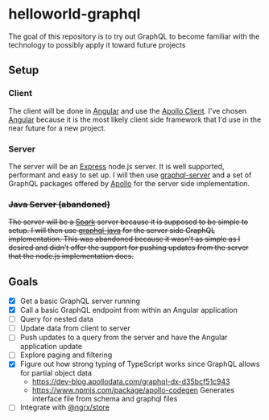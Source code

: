 # helloworld-graphql
The goal of this repository is to try out GraphQL to become familiar with the technology to possibly apply it toward future projects

## Setup
### Client
The client will be done in [Angular](https://angular.io/) and use the [Apollo Client](http://dev.apollodata.com/). I've chosen [Angular](https://angular.io/) because it is the most likely client side framework that I'd use in the near future for a new project.

### Server
The server will be an [Express](http://expressjs.com/) node.js server. It is well supported, performant and easy to set up. I will then use [graphql-server](http://graphql.org/code/#graphql-server-http-dev-apollodata-com-tools-graphql-server-index-html-github-https-github-com-apollostack-graphql-server-npm-https-www-npmjs-com-package-graphql-server) and a set of GraphQL packages offered by [Apollo](http://dev.apollodata.com/tools/graphql-server/index.html) for the server side implementation.

### ~~Java Server (abandoned)~~
~~The server will be a [Spark](http://sparkjava.com/) server because it is supposed to be simple to setup. I will then use [graphql-java](https://github.com/graphql-java) for the server side GraphQL implementation.
This was abandoned because it wasn't as simple as I desired and didn't offer the support for pushing updates from the server that the node.js implementation does.~~

## Goals
- [x] Get a basic GraphQL server running
- [x] Call a basic GraphQL endpoint from within an Angular application
- [ ] Query for nested data
- [ ] Update data from client to server
- [ ] Push updates to a query from the server and have the Angular application update
- [ ] Explore paging and filtering
- [x] Figure out how strong typing of TypeScript works since GraphQL allows for partial object data
  - https://dev-blog.apollodata.com/graphql-dx-d35bcf51c943
  - https://www.npmjs.com/package/apollo-codegen
    Generates interface file from schema and graphql files
- [ ] Integrate with [@ngrx/store](https://github.com/ngrx/store)
